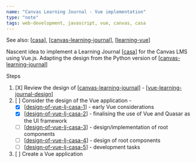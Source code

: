 ```yaml
---
name: "Canvas Learning Journal - Vue implementation"
type: "note"
tags: web-development, javascript, vue, canvas, casa
---
```


See also: [[casa]], [[canvas-learning-journal]], [[learning-vue]]

Nascent idea to implement a Learning Journal [[casa]] for the Canvas LMS using Vue.js. Adapting the design from the Python version of [[canvas-learning-journal]]

Steps

1. [X] Review the design of [[canvas-learning-journal]] - [[vue-learning-journal-design]]
2. [ ] Consider the design of the Vue application - 
   - [X] [[design-of-vue-lj-casa-1]] - early Vue considerations
   - [x] [[design-of-vue-lj-casa-2]] - finalising the use of Vue and Quasar as the UI framework 
   - [ ] [[design-of-vue-lj-casa-3]] - design/implementation of root components
   - [ ] [[design-of-vue-lj-casa-4]] - design of root components
   - [ ] [[design-of-vue-lj-casa-5]] - development tasks

3. [ ] Create a Vue application


[//begin]: # "Autogenerated link references for markdown compatibility"
[casa]: casa "Contextually Appropriate Scaffolding Assemblages (CASA)"
[canvas-learning-journal]: CASA/canvas-learning-journal "Canvas Learning Journal"
[learning-vue]: ../Web-development/learning-vue "learning-vue"
[vue-learning-journal-design]: vue-learning-journal-design "vue-learning-journal-design"
[design-of-vue-lj-casa-1]: design-of-vue-lj-casa-1 "design-of-vue-lj-casa-1"
[design-of-vue-lj-casa-2]: design-of-vue-lj-casa-2 "design-of-vue-lj-casa-2"
[design-of-vue-lj-casa-3]: design-of-vue-lj-casa-3 "design-of-vue-lj-casa-3"
[design-of-vue-lj-casa-4]: design-of-vue-lj-casa-4 "design-of-vue-lj-casa-4"
[design-of-vue-lj-casa-5]: design-of-vue-lj-casa-5 "design-of-vue-lj-casa-5"
[//end]: # "Autogenerated link references"